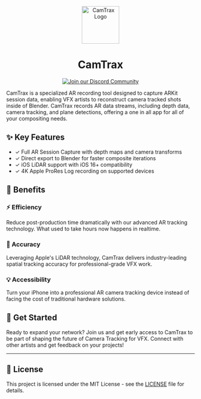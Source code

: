 <div align="center">
  <img src="assets/logo2.png" alt="CamTrax Logo" width="100">
  <h1><a href="https://camtrax.io" style="text-decoration: none; color: inherit;">CamTrax</a></h1>
</div>

<div align="center">
  <a href="https://discord.gg/EaVUD78B94">
    <img src="https://img.shields.io/static/v1?label=&message=Join%20our%20Discord%20Community&color=5865F2&style=for-the-badge&logo=discord&logoColor=white" alt="Join our Discord Community">
  </a>
</div>

CamTrax is a specialized AR recording tool designed to capture ARKit session data, enabling VFX artists to reconstruct camera tracked shots inside of Blender. CamTrax records AR data streams, including depth data, camera tracking, and plane detections, offering a one in all app for all of your compositing needs.

## ✨ Key Features

- ✓ Full AR Session Capture with depth maps and camera transforms
- ✓ Direct export to Blender for faster composite iterations
- ✓ iOS LiDAR support with iOS 16+ compatibility
- ✓ 4K Apple ProRes Log recording on supported devices

## 💫 Benefits

### ⚡ Efficiency
Reduce post-production time dramatically with our advanced AR tracking technology. What used to take hours now happens in realtime.

### 🎯 Accuracy
Leveraging Apple's LiDAR technology, CamTrax delivers industry-leading spatial tracking accuracy for professional-grade VFX work.

### 💡 Accessibility
Turn your iPhone into a professional AR camera tracking device instead of facing the cost of traditional hardware solutions.

## 🚀 Get Started

Ready to expand your network? Join us and get early access to CamTrax to be part of shaping the future of Camera Tracking for VFX. Connect with other artists and get feedback on your projects!

---

## 📄 License

This project is licensed under the MIT License - see the [LICENSE](LICENSE) file for details. 
